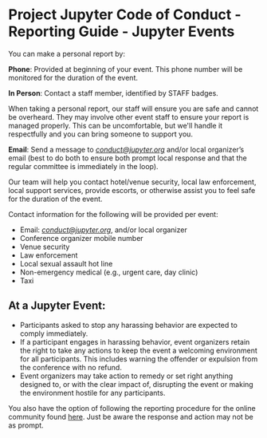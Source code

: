 # Project Jupyter Code of Conduct - Reporting Guide - Jupyter Events

You can make a personal report by:

**Phone**: Provided at beginning of your event. This phone number will be
monitored for the duration of the event.

**In Person**: Contact a staff member, identified by STAFF badges.

When taking a personal report, our staff will ensure you are safe and cannot be
overheard. They may involve other event staff to ensure your report is managed
properly. This can be uncomfortable, but we'll handle it respectfully and you
can bring someone to support you.

**Email**: Send a message to
[*conduct@jupyter.org*](mailto:conduct@jupyter.org) and/or local organizer’s
email (best to do both to ensure both prompt local response and that the
regular committee is immediately in the loop).

Our team will help you contact hotel/venue security, local law enforcement,
local support services, provide escorts, or otherwise assist you to feel safe
for the duration of the event.

Contact information for the following will be provided per event:

* Email: [*conduct@jupyter.org*](mailto:conduct@jupyter.org), and/or local
  organizer
* Conference organizer mobile number
* Venue security
* Law enforcement
* Local sexual assault hot line
* Non-emergency medical (e.g., urgent care, day clinic)
* Taxi


## At a Jupyter Event:
* Participants asked to stop any harassing behavior are expected to comply
  immediately.
* If a participant engages in harassing behavior, event organizers retain the
  right to take any actions to keep the event a welcoming environment for all
  participants. This includes warning the offender or expulsion from the
  conference with no refund.
* Event organizers may take action to remedy or set right anything designed to,
  or with the clear impact of, disrupting the event or making the environment
  hostile for any participants.

You also have the option of following the reporting procedure for the online
community found [here](https://goo.gl/forms/sJzOIie3zde9M71T2). Just be aware
the response and action may not be as prompt.
